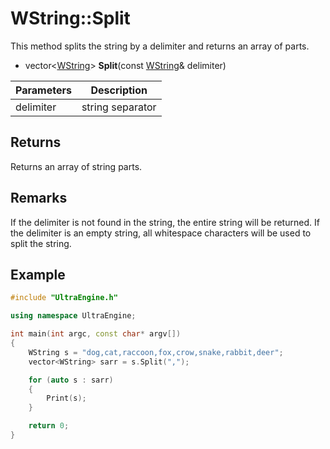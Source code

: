 # WString::Split

This method splits the string by a delimiter and returns an array of parts.

- vector<[WString](WString.md)\> **Split**(const [WString](WString.md)& delimiter)

| Parameters | Description |
|---|---|
| delimiter | string separator |

## Returns
Returns an array of string parts.

## Remarks
If the delimiter is not found in the string, the entire string will be returned. If the delimiter is an empty string, all whitespace characters will be used to split the string.

## Example

```c++
#include "UltraEngine.h"

using namespace UltraEngine;

int main(int argc, const char* argv[])
{
    WString s = "dog,cat,raccoon,fox,crow,snake,rabbit,deer";
    vector<WString> sarr = s.Split(",");

    for (auto s : sarr)
    {
        Print(s);
    }

    return 0;
}
```
